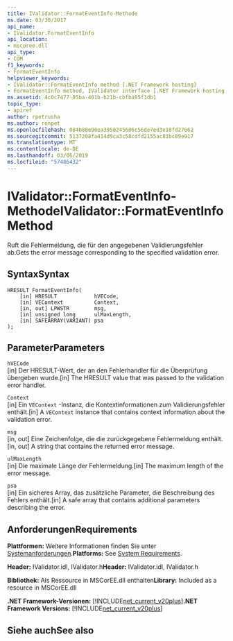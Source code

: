 ```yaml
---
title: IValidator::FormatEventInfo-Methode
ms.date: 03/30/2017
api_name:
- IValidator.FormatEventInfo
api_location:
- mscoree.dll
api_type:
- COM
f1_keywords:
- FormatEventInfo
helpviewer_keywords:
- IValidator::FormatEventInfo method [.NET Framework hosting]
- FormatEventInfo method, IValidator interface [.NET Framework hosting]
ms.assetid: 4c0c7477-05ba-461b-b21b-cbfba95f1db1
topic_type:
- apiref
author: rpetrusha
ms.author: ronpet
ms.openlocfilehash: 084b80e90ea3950245606c56de7ed3e18fd27662
ms.sourcegitcommit: 5137208fa414d9ca3c58cdfd2155ac81bc89e917
ms.translationtype: MT
ms.contentlocale: de-DE
ms.lasthandoff: 03/06/2019
ms.locfileid: "57486432"
---
```

# <a name="ivalidatorformateventinfo-method"></a><span data-ttu-id="ac9e6-102">IValidator::FormatEventInfo-Methode</span><span class="sxs-lookup"><span data-stu-id="ac9e6-102">IValidator::FormatEventInfo Method</span></span>
<span data-ttu-id="ac9e6-103">Ruft die Fehlermeldung, die für den angegebenen Validierungsfehler ab.</span><span class="sxs-lookup"><span data-stu-id="ac9e6-103">Gets the error message corresponding to the specified validation error.</span></span>  
  
## <a name="syntax"></a><span data-ttu-id="ac9e6-104">Syntax</span><span class="sxs-lookup"><span data-stu-id="ac9e6-104">Syntax</span></span>  
  
```  
HRESULT FormatEventInfo(  
    [in] HRESULT            hVECode,  
    [in] VEContext          Context,  
    [in, out] LPWSTR        msg,  
    [in] unsigned long      ulMaxLength,  
    [in] SAFEARRAY(VARIANT) psa  
);  
```  
  
## <a name="parameters"></a><span data-ttu-id="ac9e6-105">Parameter</span><span class="sxs-lookup"><span data-stu-id="ac9e6-105">Parameters</span></span>  
 `hVECode`  
 <span data-ttu-id="ac9e6-106">[in] Der HRESULT-Wert, der an den Fehlerhandler für die Überprüfung übergeben wurde.</span><span class="sxs-lookup"><span data-stu-id="ac9e6-106">[in] The HRESULT value that was passed to the validation error handler.</span></span>  
  
 `Context`  
 <span data-ttu-id="ac9e6-107">[in] Ein `VEContext` -Instanz, die Kontextinformationen zum Validierungsfehler enthält.</span><span class="sxs-lookup"><span data-stu-id="ac9e6-107">[in] A `VEContext` instance that contains context information about the validation error.</span></span>  
  
 `msg`  
 <span data-ttu-id="ac9e6-108">[in, out] Eine Zeichenfolge, die die zurückgegebene Fehlermeldung enthält.</span><span class="sxs-lookup"><span data-stu-id="ac9e6-108">[in, out] A string that contains the returned error message.</span></span>  
  
 `ulMaxLength`  
 <span data-ttu-id="ac9e6-109">[in] Die maximale Länge der Fehlermeldung.</span><span class="sxs-lookup"><span data-stu-id="ac9e6-109">[in] The maximum length of the error message.</span></span>  
  
 `psa`  
 <span data-ttu-id="ac9e6-110">[in] Ein sicheres Array, das zusätzliche Parameter, die Beschreibung des Fehlers enthält.</span><span class="sxs-lookup"><span data-stu-id="ac9e6-110">[in] A safe array that contains additional parameters describing the error.</span></span>  
  
## <a name="requirements"></a><span data-ttu-id="ac9e6-111">Anforderungen</span><span class="sxs-lookup"><span data-stu-id="ac9e6-111">Requirements</span></span>  
 <span data-ttu-id="ac9e6-112">**Plattformen:** Weitere Informationen finden Sie unter [Systemanforderungen](../../../../docs/framework/get-started/system-requirements.md).</span><span class="sxs-lookup"><span data-stu-id="ac9e6-112">**Platforms:** See [System Requirements](../../../../docs/framework/get-started/system-requirements.md).</span></span>  
  
 <span data-ttu-id="ac9e6-113">**Header:** IValidator.idl, IValidator.h</span><span class="sxs-lookup"><span data-stu-id="ac9e6-113">**Header:** IValidator.idl, IValidator.h</span></span>  
  
 <span data-ttu-id="ac9e6-114">**Bibliothek:** Als Ressource in MSCorEE.dll enthalten</span><span class="sxs-lookup"><span data-stu-id="ac9e6-114">**Library:** Included as a resource in MSCorEE.dll</span></span>  
  
 <span data-ttu-id="ac9e6-115">**.NET Framework-Versionen:** [!INCLUDE[net_current_v20plus](../../../../includes/net-current-v20plus-md.md)]</span><span class="sxs-lookup"><span data-stu-id="ac9e6-115">**.NET Framework Versions:** [!INCLUDE[net_current_v20plus](../../../../includes/net-current-v20plus-md.md)]</span></span>  
  
## <a name="see-also"></a><span data-ttu-id="ac9e6-116">Siehe auch</span><span class="sxs-lookup"><span data-stu-id="ac9e6-116">See also</span></span>

